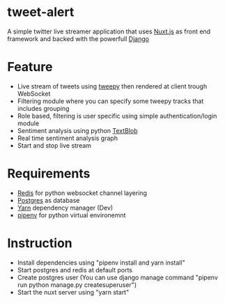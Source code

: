 # tweet-alert

A simple twitter live streamer application that uses [Nuxt.js](https://nuxtjs.org/) as front end framework and backed with the powerfull [Django](https://www.djangoproject.com/)

# Feature

- Live stream of tweets using [tweepy](http://www.tweepy.org/) then rendered at client trough WebSocket
- Filtering module where you can specify some tweepy tracks that includes grouping
- Role based, filtering is user specific using simple authentication/login module
- Sentiment analysis using python [TextBlob](https://textblob.readthedocs.io/en/dev/)
- Real time sentiment analysis graph
- Start and stop live stream

# Requirements

- [Redis](https://hub.docker.com/_/redis/) for python websocket channel layering
- [Postgres](https://hub.docker.com/_/postgres/) as database
- [Yarn](https://yarnpkg.com/en/) dependency manager (Dev)
- [pipenv](https://pypi.org/project/pipenv/) for python virtual environemnt

# Instruction

- Install dependencies using "pipenv install and yarn install"
- Start postgres and redis at default ports
- Create postgres user (You can use django manage command "pipenv run python manage.py createsuperuser")
- Start the nuxt server using "yarn start"
